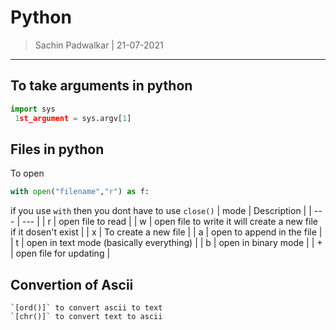Python 
======
> Sachin Padwalkar | 21-07-2021

-----------------------------------------

To take arguments in python 
---------------------------
```python
import sys 
 1st_argument = sys.argv[1]
```
Files in python 
---------------
To open
```python
with open("filename","r") as f:
```
if you use `with` then you dont have to use `close()`
| mode | Description |
| --- | --- |
| r | open file to read  |
| w | open file to write it will create a new file if it dosen't exist |
| x | To create a new file |
| a | open to append in the file  |
| t | open in text mode (basically everything) |
| b | open in binary mode |
| + | open file for updating |

Convertion of Ascii
------------------
	`[ord()]` to convert ascii to text
	`[chr()]` to convert text to ascii 
